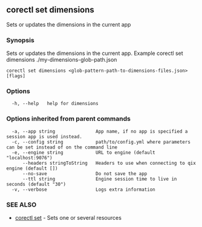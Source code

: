 ## corectl set dimensions

Sets or updates the dimensions in the current app

### Synopsis

Sets or updates the dimensions in the current app. Example corectl set dimensions ./my-dimensions-glob-path.json

```
corectl set dimensions <glob-pattern-path-to-dimensions-files.json> [flags]
```

### Options

```
  -h, --help   help for dimensions
```

### Options inherited from parent commands

```
  -a, --app string               App name, if no app is specified a session app is used instead.
  -c, --config string            path/to/config.yml where parameters can be set instead of on the command line
  -e, --engine string            URL to engine (default "localhost:9076")
      --headers stringToString   Headers to use when connecting to qix engine (default [])
      --no-save                  Do not save the app
      --ttl string               Engine session time to live in seconds (default "30")
  -v, --verbose                  Logs extra information
```

### SEE ALSO

* [corectl set](corectl_set.md)	 - Sets one or several resources

